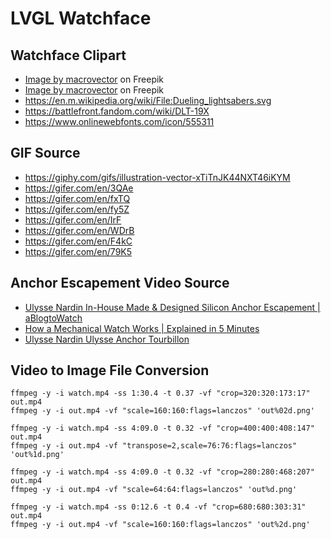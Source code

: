 # LVGL Watchface

## Watchface Clipart

* [Image by macrovector](https://www.freepik.com/free-vector/different-types-watches-flat-icons-collection_4017194.htm) on Freepik
* [Image by macrovector](https://www.freepik.com/free-vector/watch-set-expensive-classic-clock-with-leather-metal-straps-illustration_13031503.htm) on Freepik
* <https://en.m.wikipedia.org/wiki/File:Dueling_lightsabers.svg>
* <https://battlefront.fandom.com/wiki/DLT-19X>
* <https://www.onlinewebfonts.com/icon/555311>

## GIF Source

* <https://giphy.com/gifs/illustration-vector-xTiTnJK44NXT46iKYM>
* <https://gifer.com/en/3QAe>
* <https://gifer.com/en/fxTQ>
* <https://gifer.com/en/fy5Z>
* <https://gifer.com/en/IrF>
* <https://gifer.com/en/WDrB>
* <https://gifer.com/en/F4kC>
* <https://gifer.com/en/79K5>

## Anchor Escapement Video Source

* [Ulysse Nardin In-House Made & Designed Silicon Anchor Escapement | aBlogtoWatch](https://youtu.be/Nu5Xe51Q_oE)
* [How a Mechanical Watch Works | Explained in 5 Minutes
](https://youtu.be/d_pV8TGKfMc)
* [Ulysse Nardin Ulysse Anchor Tourbillon](https://youtu.be/jrP4_Kq6SjI)

## Video to Image File Conversion

```console
ffmpeg -y -i watch.mp4 -ss 1:30.4 -t 0.37 -vf "crop=320:320:173:17" out.mp4
ffmpeg -y -i out.mp4 -vf "scale=160:160:flags=lanczos" 'out%02d.png'
```

```console
ffmpeg -y -i watch.mp4 -ss 4:09.0 -t 0.32 -vf "crop=400:400:408:147" out.mp4
ffmpeg -y -i out.mp4 -vf "transpose=2,scale=76:76:flags=lanczos" 'out%1d.png'
```

```console
ffmpeg -y -i watch.mp4 -ss 4:09.0 -t 0.32 -vf "crop=280:280:468:207" out.mp4
ffmpeg -y -i out.mp4 -vf "scale=64:64:flags=lanczos" 'out%d.png'
```

```console
ffmpeg -y -i watch.mp4 -ss 0:12.6 -t 0.4 -vf "crop=680:680:303:31" out.mp4
ffmpeg -y -i out.mp4 -vf "scale=160:160:flags=lanczos" 'out%2d.png'
```
